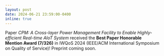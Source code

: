 ```yaml
---
layout: post
date: 2024-06-21 23:59:00-0400
inline: true
---
```


Paper *CPM: A Cross-layer Power Management Facility to Enable Highly-efficient Real-time AIoT System* received the **Best Paper Honorable Mention Award (7/326)** in IWQoS 2024 (IEEE/ACM International Symposium on Quality of Service)! Preprint coming soon.
